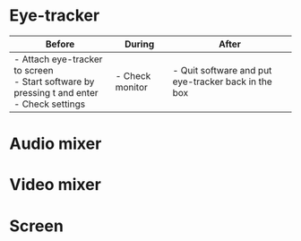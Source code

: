 # Eye-tracker
|   Before   |   During   |   After   |
| ---------- | ---------- | --------- |
| - Attach eye-tracker to screen <br> - Start software by pressing t and enter <br> - Check settings  | - Check monitor | - Quit software and put eye-tracker back in the box|

# Audio mixer
# Video mixer
# Screen
